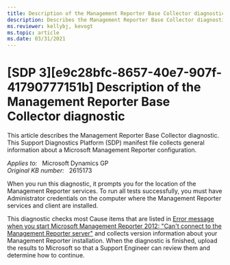 ```yaml
---
title: Description of the Management Reporter Base Collector diagnostic
description: Describes the Management Reporter Base Collector diagnostic.
ms.reviewer: kellybj, kevogt
ms.topic: article
ms.date: 03/31/2021
---
```

# [SDP 3][e9c28bfc-8657-40e7-907f-41790777151b] Description of the Management Reporter Base Collector diagnostic

This article describes the Management Reporter Base Collector diagnostic. This Support Diagnostics Platform (SDP) manifest file collects general information about a Microsoft Management Reporter configuration.

_Applies to:_ &nbsp; Microsoft Dynamics GP  
_Original KB number:_ &nbsp; 2615173

When you run this diagnostic, it prompts you for the location of the Management Reporter services. To run all tests successfully, you must have Administrator credentials on the computer where the Management Reporter services and client are installed.

This diagnostic checks most Cause items that are listed in [Error message when you start Microsoft Management Reporter 2012: "Can't connect to the Management Reporter server"](https://support.microsoft.com/topic/error-message-when-you-start-microsoft-management-reporter-2012-can-t-connect-to-the-management-reporter-server-f359a2ea-5998-040a-2472-0c778cafd71d) and collects version information about your Management Reporter installation. When the diagnostic is finished, upload the results to Microsoft so that a Support Engineer can review them and determine how to continue.
